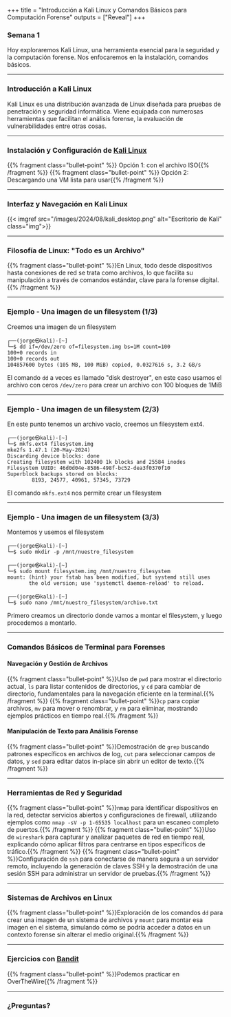 +++
title = "Introducción a Kali Linux y Comandos Básicos para Computación Forense"
outputs = ["Reveal"]
+++

### Semana 1
Hoy exploraremos Kali Linux, una herramienta esencial para la seguridad y la computación forense. Nos enfocaremos en la instalación, comandos básicos.

---

### Introducción a Kali Linux
Kali Linux es una distribución avanzada de Linux diseñada para pruebas de penetración y seguridad informática. Viene equipada con numerosas herramientas que facilitan el análisis forense, la evaluación de vulnerabilidades entre otras cosas.

---

### Instalación y Configuración de [Kali Linux](https://www.kali.org/get-kali/)
{{% fragment class="bullet-point" %}} Opción 1: con el archivo ISO{{% /fragment %}}
{{% fragment class="bullet-point" %}} Opción 2: Descargando una VM lista para usar{{% /fragment %}}

---

### Interfaz y Navegación en Kali Linux

{{< imgref src="/images/2024/08/kali_desktop.png" alt="Escritorio de Kali" class="img">}}

---

### Filosofía de Linux: "Todo es un Archivo"
{{% fragment class="bullet-point" %}}En Linux, todo desde dispositivos hasta conexiones de red se trata como archivos, lo que facilita su manipulación a través de comandos estándar, clave para la forense digital.{{% /fragment %}}

---

### Ejemplo - Una imagen de un filesystem (1/3)

Creemos una imagen de un filesystem

```
┌──(jorge㉿kali)-[~]
└─$ dd if=/dev/zero of=filesystem.img bs=1M count=100
100+0 records in
100+0 records out
104857600 bytes (105 MB, 100 MiB) copied, 0.0327616 s, 3.2 GB/s
```

El comando `dd` a veces es llamado "disk destroyer", en este caso usamos el archivo con ceros `/dev/zero` para crear un archivo con 100 bloques de 1MiB

---

### Ejemplo - Una imagen de un filesystem (2/3)

En este punto tenemos un archivo vacío, creemos un filesystem ext4.

```
┌──(jorge㉿kali)-[~]
└─$ mkfs.ext4 filesystem.img 
mke2fs 1.47.1 (20-May-2024)
Discarding device blocks: done                            
Creating filesystem with 102400 1k blocks and 25584 inodes
Filesystem UUID: 46d0d04e-8586-498f-bc52-dea3f0370f10
Superblock backups stored on blocks: 
        8193, 24577, 40961, 57345, 73729
```

El comando `mkfs.ext4` nos permite crear un filesystem

---

### Ejemplo - Una imagen de un filesystem (3/3)

Montemos y usemos el filesystem

```
┌──(jorge㉿kali)-[~]
└─$ sudo mkdir -p /mnt/nuestro_filesystem

┌──(jorge㉿kali)-[~]
└─$ sudo mount filesystem.img /mnt/nuestro_filesystem
mount: (hint) your fstab has been modified, but systemd still uses
       the old version; use 'systemctl daemon-reload' to reload.

┌──(jorge㉿kali)-[~]
└─$ sudo nano /mnt/nuestro_filesystem/archivo.txt   

```

Primero creamos un directorio donde vamos a montar el filesystem, y luego procedemos a montarlo.

---

### Comandos Básicos de Terminal para Forenses
#### Navegación y Gestión de Archivos
{{% fragment class="bullet-point" %}}Uso de `pwd` para mostrar el directorio actual, `ls` para listar contenidos de directorios, y `cd` para cambiar de directorio, fundamentales para la navegación eficiente en la terminal.{{% /fragment %}}
{{% fragment class="bullet-point" %}}`cp` para copiar archivos, `mv` para mover o renombrar, y `rm` para eliminar, mostrando ejemplos prácticos en tiempo real.{{% /fragment %}}

#### Manipulación de Texto para Análisis Forense
{{% fragment class="bullet-point" %}}Demostración de `grep` buscando patrones específicos en archivos de log, `cut` para seleccionar campos de datos, y `sed` para editar datos in-place sin abrir un editor de texto.{{% /fragment %}}

---

### Herramientas de Red y Seguridad
{{% fragment class="bullet-point" %}}`nmap` para identificar dispositivos en la red, detectar servicios abiertos y configuraciones de firewall, utilizando ejemplos como `nmap -sV -p 1-65535 localhost` para un escaneo completo de puertos.{{% /fragment %}}
{{% fragment class="bullet-point" %}}Uso de `wireshark` para capturar y analizar paquetes de red en tiempo real, explicando cómo aplicar filtros para centrarse en tipos específicos de tráfico.{{% /fragment %}}
{{% fragment class="bullet-point" %}}Configuración de `ssh` para conectarse de manera segura a un servidor remoto, incluyendo la generación de claves SSH y la demostración de una sesión SSH para administrar un servidor de pruebas.{{% /fragment %}}

---

### Sistemas de Archivos en Linux
{{% fragment class="bullet-point" %}}Exploración de los comandos `dd` para crear una imagen de un sistema de archivos y `mount` para montar esa imagen en el sistema, simulando cómo se podría acceder a datos en un contexto forense sin alterar el medio original.{{% /fragment %}}

---

### Ejercicios con [Bandit](https://overthewire.org/wargames/bandit/bandit0.html)
{{% fragment class="bullet-point" %}}Podemos practicar en OverTheWire{{% /fragment %}}

---

### ¿Preguntas?



